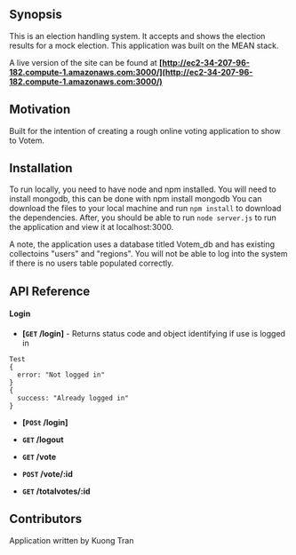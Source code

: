 ## Synopsis

This is an election handling system. It accepts and shows the election results for a mock election.
This application was built on the MEAN stack.

A live version of the site can be found  at **[http://ec2-34-207-96-182.compute-1.amazonaws.com:3000/](http://ec2-34-207-96-182.compute-1.amazonaws.com:3000/)**

## Motivation

Built for the intention of creating a rough online voting application to show to Votem.

## Installation

To run locally, you need to have node and npm installed.
You will need to install mongodb, this can be done with <cod>npm install mongodb</code>
You can download the files to your local machine and run <code>npm install</code> to download the dependencies.
After, you should be able to run <code>node server.js</code> to run the application and view it at localhost:3000.

A note, the application uses a database titled Votem_db and has existing collectoins "users" and "regions". You will not be able to log into the system if there is no users table populated correctly.

## API Reference

#### Login
- **[<code>GET</code> /login]** - Returns status code and object identifying if use is logged in
```
Test
{
  error: "Not logged in"
}
{
  success: "Already logged in"
}

```
- **[<code>POSt</code> /login]**

- **<code>GET</code> /logout**

- **<code>GET</code> /vote**
- **<code>POST</code> /vote/:id**

- **<code>GET</code> /totalvotes/:id**

## Contributors

Application written by Kuong Tran
